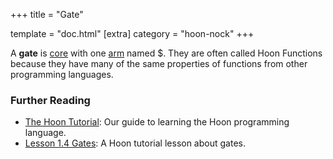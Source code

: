 +++
title = "Gate"

template = "doc.html"
[extra]
category = "hoon-nock"
+++

A **gate** is [core](../core) with one [arm](../arm) named $. They are often called Hoon Functions because they have many of the same properties of functions from other programming languages.

### Further Reading

- [The Hoon Tutorial](@/docs/tutorials/hoon/hoon-school/_index.md): Our guide to learning the Hoon programming language.
- [Lesson 1.4 Gates](@/docs/tutorials/hoon/hoon-school/gates.md): A Hoon tutorial lesson about gates.